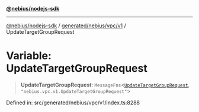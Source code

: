 [**@nebius/nodejs-sdk**](../../../../../README.md)

***

[@nebius/nodejs-sdk](../../../../../README.md) / [generated/nebius/vpc/v1](../README.md) / UpdateTargetGroupRequest

# Variable: UpdateTargetGroupRequest

> **UpdateTargetGroupRequest**: `MessageFns`\<[`UpdateTargetGroupRequest`](../interfaces/UpdateTargetGroupRequest.md), `"nebius.vpc.v1.UpdateTargetGroupRequest"`\>

Defined in: src/generated/nebius/vpc/v1/index.ts:8288
